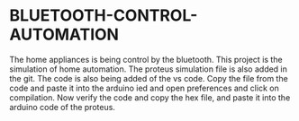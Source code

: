 # BLUETOOTH-CONTROL-AUTOMATION
The home appliances is being control by the bluetooth.
This project is the simulation of home automation.
The proteus simulation file is also added in the git.
The code is also being added of the vs code.
Copy the file from the code and paste it into the arduino ied and open preferences and click on compilation.
Now verify the code and copy the hex file, and paste it into the arduino code of the proteus.
